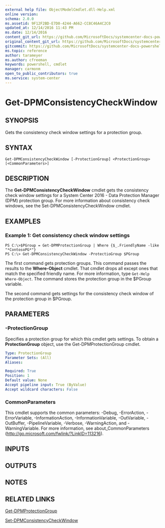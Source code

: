 ```yaml
---
external help file: ObjectModelCmdlet.dll-Help.xml
online version: 
schema: 2.0.0
ms.assetid: 9F12F2BD-E7D0-4244-A662-CC8C46A4C2C0
updated_at: 12/14/2016 11:43 PM
ms.date: 12/14/2016
content_git_url: https://github.com/MicrosoftDocs/systemcenter-docs-powershell/blob/master/systemcenter-cmdlets/SystemCenter2016/DataProtectionManager/v1.0/Get-DPMConsistencyCheckWindow.md
original_content_git_url: https://github.com/MicrosoftDocs/systemcenter-docs-powershell/blob/master/systemcenter-cmdlets/SystemCenter2016/DataProtectionManager/v1.0/Get-DPMConsistencyCheckWindow.md
gitcommit: https://github.com/MicrosoftDocs/systemcenter-docs-powershell/blob/96cd9bd2780eb6b78c540fa00d3b8a4313e3ed40/systemcenter-cmdlets/SystemCenter2016/DataProtectionManager/v1.0/Get-DPMConsistencyCheckWindow.md
ms.topic: reference
author: tarameyer
ms.author: cfreeman
keywords: powershell, cmdlet
manager: carmonm
open_to_public_contributors: true
ms.service: system-center
---
```


# Get-DPMConsistencyCheckWindow

## SYNOPSIS
Gets the consistency check window settings for a protection group.

## SYNTAX

```
Get-DPMConsistencyCheckWindow [-ProtectionGroup] <ProtectionGroup> [<CommonParameters>]
```

## DESCRIPTION
The **Get-DPMConsistencyCheckWindow** cmdlet gets the consistency check window settings for a System Center 2016 - Data Protection Manager (DPM) protection group.
For more information about consistency check windows, see the Set-DPMConsistencyCheckWindow cmdlet.

## EXAMPLES

### Example 1: Get consistency check window settings
```
PS C:\>$PGroup = Get-DPMProtectionGroup | Where {$_.FriendlyName -like "*ContosoPG*"}
PS C:\> Get-DPMConsistencyCheckWindow -ProtectioGroup $PGroup
```

The first command gets protection groups.
This command passes the results to the **Where-Object** cmdlet.
That cmdlet drops all except ones that match the specified friendly name.
For more information, type `Get-Help Where-Object`.
The command stores the protection group in the $PGroup variable.

The second command gets settings for the consistency check window of the protection group in $PGroup.

## PARAMETERS

### -ProtectionGroup
Specifies a protection group for which this cmdlet gets settings.
To obtain a **ProtectionGroup** object, use the Get-DPMProtectionGroup cmdlet.

```yaml
Type: ProtectionGroup
Parameter Sets: (All)
Aliases: 

Required: True
Position: 1
Default value: None
Accept pipeline input: True (ByValue)
Accept wildcard characters: False
```

### CommonParameters
This cmdlet supports the common parameters: -Debug, -ErrorAction, -ErrorVariable, -InformationAction, -InformationVariable, -OutVariable, -OutBuffer, -PipelineVariable, -Verbose, -WarningAction, and -WarningVariable. For more information, see about_CommonParameters (http://go.microsoft.com/fwlink/?LinkID=113216).

## INPUTS

## OUTPUTS

## NOTES

## RELATED LINKS

[Get-DPMProtectionGroup](xref:SystemCenter2016/DataProtectionManager/v1.0/Get-DPMProtectionGroup.md)

[Set-DPMConsistencyCheckWindow](xref:SystemCenter2016/DataProtectionManager/v1.0/Set-DPMConsistencyCheckWindow.md)


